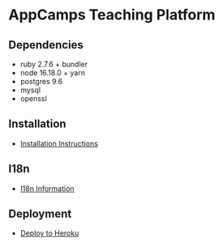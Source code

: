 # AppCamps Teaching Platform

## Dependencies

- ruby 2.7.6 + bundler
- node 16.18.0 + yarn
- postgres 9.6
- mysql
- openssl

## Installation

- [Installation Instructions](docs/Installation.md)

## I18n

- [I18n Information](docs/I18n.md)

## Deployment

- [Deploy to Heroku](docs/Deployment.md)
